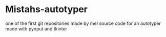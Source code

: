 # Mistahs-autotyper
one of the first git repositories made by me!
source code for an autotyper made with pynput and tkinter
